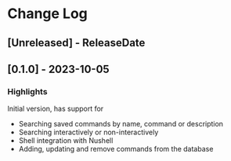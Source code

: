 # Change Log

<!-- next-header -->
## [Unreleased] - ReleaseDate

## [0.1.0] - 2023-10-05

### Highlights

Initial version, has support for
- Searching saved commands by name, command or description
- Searching interactively or non-interactively
- Shell integration with Nushell
- Adding, updating and remove commands from the database
